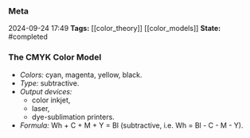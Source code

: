 ### Meta
2024-09-24 17:49
**Tags:** [[color_theory]] [[color_models]]
**State:** #completed 

### The CMYK Color Model
- *Colors:* cyan, magenta, yellow, black.
- *Type:* subtractive.
- *Output devices:*
	- color inkjet,
	- laser,
	- dye-sublimation printers.
- *Formula:* Wh + C + M + Y = Bl (subtractive, i.e. Wh = Bl - C - M - Y).